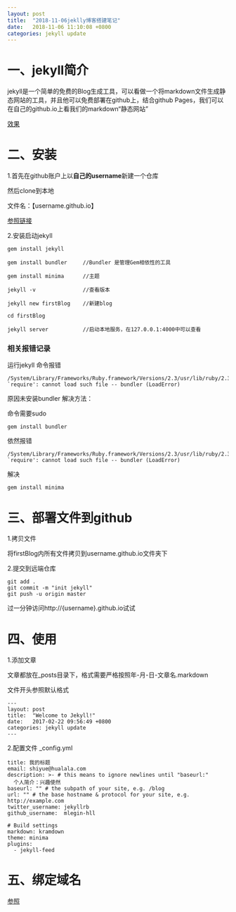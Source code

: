 ```yaml
---
layout: post
title:  "2018-11-06jeklly博客搭建笔记"
date:   2018-11-06 11:10:08 +0800
categories: jekyll update
---
```


# 一、jekyll简介

jekyll是一个简单的免费的Blog生成工具，可以看做一个将markdown文件生成静态网站的工具，并且他可以免费部署在github上，结合github Pages，我们可以在自己的github.io上看我们的markdown“静态网站”

[效果](http://mlegin-hll.github.io)


# 二、安装

1.首先在github账户上以**自己的username**新建一个仓库

然后clone到本地

文件名：【username.github.io】

[参照链接](https://pages.github.com/)

2.安装启动jekyll
```
gem install jekyll

gem install bundler     //Bundler 是管理Gem相依性的工具

gem install minima      //主题

jekyll -v               //查看版本

jekyll new firstBlog    //新建blog

cd firstBlog

jekyll server           //启动本地服务，在127.0.0.1:4000中可以查看
```

### 相关报错记录

运行jekyll 命令报错

```
/System/Library/Frameworks/Ruby.framework/Versions/2.3/usr/lib/ruby/2.3.0/rubygems/core_ext/kernel_require.rb:55:in `require': cannot load such file -- bundler (LoadError)
```
原因未安装bundler
解决方法：

命令需要sudo

```
gem install bundler
```

依然报错

```
/System/Library/Frameworks/Ruby.framework/Versions/2.3/usr/lib/ruby/2.3.0/rubygems/core_ext/kernel_require.rb:55:in `require': cannot load such file -- bundler (LoadError)
```

解决

```
gem install minima
```

# 三、部署文件到github

1.拷贝文件

将firstBlog内所有文件拷贝到username.github.io文件夹下

2.提交到远端仓库

```
git add .
git commit -m "init jekyll"
git push -u origin master
```

过一分钟访问http://{username}.github.io试试

# 四、使用

1.添加文章

文章都放在_posts目录下，格式需要严格按照年-月-日-文章名.markdown

文件开头参照默认格式

```
---
layout: post
title:  "Welcome to Jekyll!"
date:   2017-02-22 09:56:49 +0800
categories: jekyll update
---
```

2.配置文件 _config.yml

```
title: 我的标题
email: shiyue@hualala.com
description: >- # this means to ignore newlines until "baseurl:"
  个人简介：兴趣使然
baseurl: "" # the subpath of your site, e.g. /blog
url: "" # the base hostname & protocol for your site, e.g. http://example.com
twitter_username: jekyllrb
github_username:  mlegin-hll

# Build settings
markdown: kramdown
theme: minima
plugins:
  - jekyll-feed
```
# 五、绑定域名

[参照](https://blog.csdn.net/u013282507/article/details/54944395)






